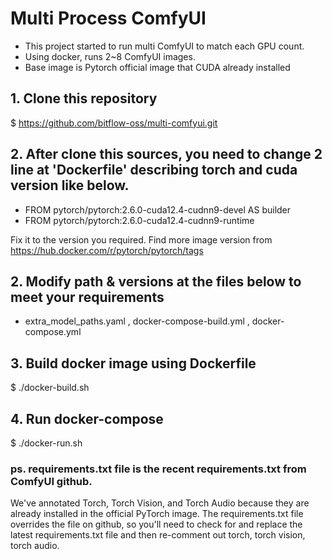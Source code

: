 # Multi Process ComfyUI

- This project started to run multi ComfyUI to match each GPU count.
- Using docker, runs 2~8 ComfyUI images.
- Base image is Pytorch official image that CUDA already installed 

## 1. Clone this repository
$ https://github.com/bitflow-oss/multi-comfyui.git

## 2. After clone this sources, you need to change 2 line at 'Dockerfile' describing torch and cuda version like below.

- FROM pytorch/pytorch:2.6.0-cuda12.4-cudnn9-devel AS builder
- FROM pytorch/pytorch:2.6.0-cuda12.4-cudnn9-runtime

Fix it to the version you required. 
Find more image version from https://hub.docker.com/r/pytorch/pytorch/tags

## 2. Modify path & versions at the files below to meet your requirements
- extra_model_paths.yaml , docker-compose-build.yml , docker-compose.yml

## 3. Build docker image using Dockerfile
$ ./docker-build.sh

## 4. Run docker-compose
$ ./docker-run.sh

### ps. requirements.txt file is the recent requirements.txt from ComfyUI github.
We've annotated Torch, Torch Vision, and Torch Audio because they are already installed in the official PyTorch image.
The requirements.txt file overrides the file on github, 
so you'll need to check for and replace the latest requirements.txt file 
and then re-comment out torch, torch vision, torch audio.
